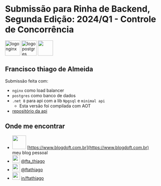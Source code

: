 # Submissão para Rinha de Backend, Segunda Edição: 2024/Q1 - Controle de Concorrência

<img src="https://upload.wikimedia.org/wikipedia/commons/c/c5/Nginx_logo.svg" alt="logo nginx" width="50" height="auto">
<img src="https://upload.wikimedia.org/wikipedia/commons/2/29/Postgresql_elephant.svg" alt="logo postgres" width="50" height="auto">
<img src="https://upload.wikimedia.org/wikipedia/commons/thumb/7/7d/Microsoft_.NET_logo.svg/64px-Microsoft_.NET_logo.svg.png" width="50" height="auto">


## Francisco thiago de Almeida

Submissão feita com:
- `nginx` como load balancer
- `postgres` como banco de dados
- `.net 8` para api com a lib `Npgsql` e `minimal api`
  - Esta versão foi compilada com AOT
- [repositório da api](https://github.com/ftathiago/rinha-backend-2024-q1)

## Onde me encontrar

- <img src="https://www.blogdoft.com.br/wp-content/uploads/2019/11/blog-do-ft-logo.png" width="auto" height="45" /> [https://www.blogdoft.com.br](https://www.blogdoft.com.br) meu blog pessoal
- <img src="https://upload.wikimedia.org/wikipedia/commons/thumb/c/ce/X_logo_2023.svg/100px-X_logo_2023.svg.png" width="25" height="auto" /> [@fta_thiago](https://twitter.com/fta_thiago)
- <img src="https://upload.wikimedia.org/wikipedia/commons/thumb/9/95/Instagram_logo_2022.svg/150px-Instagram_logo_2022.svg.png" width="25" height="auto" /> [@ftathiago](https://www.instagram.com/ftathiago)
- <img src="https://cdn-icons-png.flaticon.com/256/174/174857.png" width="25" height="auto" /> [in/ftathiago](https://www.linkedin.com/in/ftathiago/)